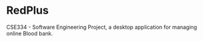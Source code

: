 # RedPlus
CSE334 - Software Engineering Project, a desktop application for managing online Blood bank.
